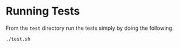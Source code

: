 # Running Tests

From the `test` directory run the tests simply by doing the following.

    ./test.sh
